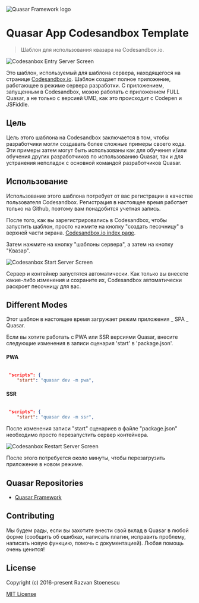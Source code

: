 ![Quasar Framework logo](https://cdn.rawgit.com/quasarframework/quasar-art/863c14bd/dist/svg/quasar-logo-full-inline.svg)

# Quasar App Codesandbox Template

> Шаблон для использования квазара на Codesandbox.io.

![Codesanbox Entry Server Screen](https://cdn.quasar.dev/codesandbox/codesandbox-entry.jpg)

Это шаблон, используемый для шаблона сервера, находящегося на странице [Codesandbox.io](https://codesandbox.io). Шаблон создает полное приложение, работающее в режиме сервера разработки. С приложением, запущенным в Codesandbox, можно работать с приложением FULL Quasar, а не только с версией UMD, как это происходит с Codepen и JSFiddle.

## Цель

Цель этого шаблона на Codesandbox заключается в том, чтобы разработчики могли создавать более сложные примеры своего кода. Эти примеры затем могут быть использованы как для обучения и/или обучения других разработчиков по использованию Quasar, так и для устранения неполадок с основной командой разработчиков Quasar.

## Использование

Использование этого шаблона потребует от вас регистрации в качестве пользователя Codesandbox. Регистрация в настоящее время работает только на Github, поэтому вам понадобится учетная запись.

После того, как вы зарегистрировались в Codesandbox, чтобы запустить шаблон, просто нажмите на кнопку "создать песочницу" в верхней части экрана. [Codesandbox.io index page](https://codesandbox.io).

Затем нажмите на кнопку "шаблоны сервера", а затем на кнопку "Квазар".

![Codesanbox Start Server Screen](https://cdn.quasar.dev/codesandbox/codesandbox-start.jpg)

Сервер и контейнер запустятся автоматически. Как только вы внесете какие-либо изменения и сохраните их, Codesandbox автоматически раскроет песочницу для вас.

## Different Modes

Этот шаблон в настоящее время загружает режим приложения _ SPA _ Quasar.

Если вы хотите работать с PWA или SSR версиями Quasar, внесите следующие изменения в записи сценария 'start' в 'package.json'.

#### PWA

```json

 "scripts": {
    "start": "quasar dev -m pwa",

```

#### SSR

```json

 "scripts": {
    "start": "quasar dev -m ssr",

```

После изменения записи "start" сценариев в файле "package.json" необходимо просто перезапустить сервер контейнера.

![Codesanbox Restart Server Screen](https://cdn.quasar.dev/codesandbox/codesandbox-restart-server.jpg)

После этого потребуется около минуты, чтобы перезагрузить приложение в новом режиме.

## Quasar Repositories

- [Quasar Framework](https://github.com/quasarframework/quasar)

## Contributing

Мы будем рады, если вы захотите внести свой вклад в Quasar в любой форме (сообщить об ошибках, написать плагин, исправить проблему, написать новую функцию, помочь с документацией). Любая помощь очень ценится!

## License

Copyright (c) 2016-present Razvan Stoenescu

[MIT License](http://en.wikipedia.org/wiki/MIT_License)
